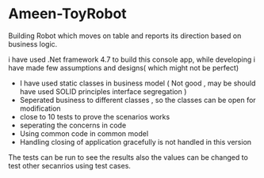 # Ameen-ToyRobot

 Building Robot which moves on table and reports its direction based on business logic.
 
 i have used .Net framework 4.7 to build this console app, while developing i have made few assumptions and designs( which might not be perfect)
 
 - I have used static classes in business model ( Not good , may be should have used SOLID principles interface segregation )
 - Seperated business to different classes , so the classes can be open for modification 
 - close to 10 tests to prove the scenarios works
 - seperating the concerns in code 
 - Using common code in common model 
 - Handling closing of application gracefully is not handled in this version 

The tests can be run to see the results also the values can be changed to test other secanrios using test cases.

 
